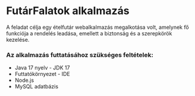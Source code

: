 # FutárFalatok alkalmazás

A feladat célja egy ételfutár webalkalmazás megalkotása volt, amelynek fő funkciója a rendelés leadása, emellett a biztonság és a szerepkörök kezelése.

### Az alkalmazás futtatásához szükséges feltételek:
- Java 17 nyelv - JDK 17
- Futtatókörnyezet - IDE
- Node.js
- MySQL adatbázis
